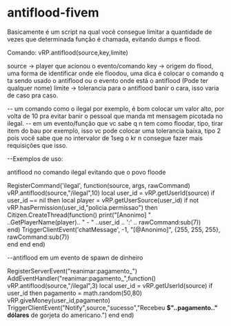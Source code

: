 # antiflood-fivem
Basicamente é um script na qual você consegue limitar a quantidade de vezes que determinada função é chamada, evitando dumps e flood.

Comando: vRP.antiflood(source,key,limite)

source 	-> player que acionou o evento/comando
key 		-> origem do flood, uma forma de identificar onde ele floodou, uma dica é colocar o comando q ta sendo usado o antiflood ou o evento onde está o antiflood (Pode ter qualquer nome)
limite 	-> tolerancia para o antiflood banir o cara, isso varia de caso pra caso.

--				um comando como o ilegal por exemplo, é bom colocar um valor alto, por volta de 10 pra evitar banir o pessoal que manda mt mensagem picotada no ilegal.
--				em um evento/função que vc sabe q n tem como floodar, tipo, tirar item do bau por exemplo, isso vc pode colocar uma tolerancia baixa, tipo 2 pois você sabe que no intervalor de 1seg o kr n consegue fazer mais requisições que isso.



--Exemplos de uso:

antiflood no comando ilegal evitando que o povo floode

RegisterCommand('ilegal', function(source, args, rawCommand)
	vRP.antiflood(source,"/ilegal",10)
	local user_id = vRP.getUserId(source)
	if user_id ~= nil then
		local player = vRP.getUserSource(user_id)
		if not vRP.hasPermission(user_id,"policia.permissao") then
			Citizen.CreateThread(function()
				print("[Anonimo] " ..GetPlayerName(player).. " - " ..user_id .. ':' .. rawCommand:sub(7))					
			end)
			TriggerClientEvent('chatMessage', -1, "[@Anonimo]", {255, 255, 255}, rawCommand:sub(7))			
		end
	end
end)


--antiflood em um evento de spawn de dinheiro

RegisterServerEvent("reanimar:pagamento_")
AddEventHandler("reanimar:pagamento_",function()
	vRP.antiflood(source,"/ilegal",3)
	local user_id = vRP.getUserId(source)
	if user_id then
		pagamento = math.random(50,80)
		vRP.giveMoney(user_id,pagamento)
		TriggerClientEvent("Notify",source,"sucesso","Recebeu <b>$"..pagamento.." dólares</b> de gorjeta do americano.")
	end
end)
